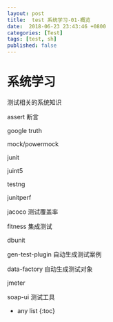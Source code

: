 ```yaml
---
layout: post
title:  test 系统学习-01-概览
date:  2018-06-23 23:43:46 +0800
categories: [Test]
tags: [test, sh]
published: false
---
```


# 系统学习

测试相关的系统知识

assert 断言

google truth

mock/powermock

junit

juint5

testng

junitperf

jacoco 测试覆盖率

fitness 集成测试

dbunit 

gen-test-plugin 自动生成测试案例

data-factory 自动生成测试对象

jmeter

soap-ui 测试工具

* any list
{:toc}